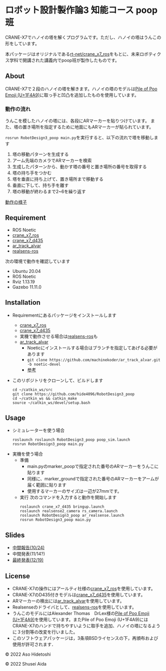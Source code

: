 # ロボット設計製作論3 知能コース poop班

CRANE-X7でハノイの塔を解くプログラムです。ただし、ハノイの塔はうんこの形をしています。

本パッケージはオリジナルである[rt-net/crane_x7_ros](https://github.com/rt-net/crane_x7_ros)をもとに、未来ロボティクス学科で開講された講義内でpoop班が製作したものです。

## About

CRANE-X7で２段のハノイの塔を解きます。ハノイの塔のモデルは[Pile of Poo Emoji (U+1F4A9)](https://www.thingiverse.com/thing:1682665)に取っ手と凹凸を追加したものを使用しています。

### 動作の流れ
うんこを模したハノイの塔には、各段にARマーカーを貼りつけています。
また、塔の置き場所を指定するために地面にもARマーカーが貼られています。

`rosrun RobotDesign3_poop main.py`を実行すると、以下の流れで塔を移動します
1. 塔の移動パターンを生成する
1. アーム先端のカメラでARマーカーを検索
1. 生成したパターンから、動かす塔の番号と置き場所の番号を取得する
1. 塔の持ち手をつかむ
1. 塔を垂直に持ち上げて、置き場所まで移動する
1. 垂直に下して、持ち手を離す
1. 塔の移動が終わるまで2~6を繰り返す

[動作の様子](https://twitter.com/tukugami_cola/status/1603314567282454528)

## Requirement
- ROS Noetic
- [crane_x7_ros](https://github.com/rt-net/crane_x7_ros)
- [crane_x7_d435](https://github.com/Kuwamai/crane_x7_d435)
- [ar_track_alvar](https://github.com/ros-perception/ar_track_alvar)
- [realsens-ros](https://github.com/IntelRealSense/realsense-ros)

次の環境で動作を確認しています
- Ubuntu 20.04
- ROS Noetic
- Rviz 1.13.19
- Gazebo 11.11.0

## Installation

- Requirementにあるパッケージをインストールします
    - [crane_x7_ros](https://github.com/rt-net/crane_x7_ros)
    - [crane_x7_d435](https://github.com/Kuwamai/crane_x7_d435)
    - 実機で動作させる場合は[realsens-ros](https://github.com/IntelRealSense/realsense-ros)も
    - [ar_track_alvar](https://github.com/ros-perception/ar_track_alvar)
        - Noeticにインストールする場合はブランチを指定してあげる必要があります
        - `git clone https://github.com/machinekoder/ar_track_alvar.git -b noetic-devel`
        - [参考](https://github.com/ros-perception/ar_track_alvar/issues/82)

- このリポジトリをクローンして、ビルドします
    ```
    cd ~/catkin_ws/src
    git clone https://github.com/hide4096/RobotDesign3_poop
    cd ~/catkin_ws && catkin_make
    source ~/catkin_ws/devel/setup.bash
    ```

## Usage

- シミュレーターを使う場合
    ```
    roslaunch roslaunch RobotDesign3_poop poop_sim.launch
    rosrun RobotDesign3_poop main.py
    ```
- 実機を使う場合
    - 準備
        - main.pyのmarker_poopで指定された番号のARマーカーをうんこに貼ります
        - 同様に、marker_groundで指定された番号のARマーカーをアームが届く範囲に貼ります
        - 使用するマーカーのサイズは一辺が27mmです。
    - 実行
        次のコマンドを入力すると動作を開始します
        ```
        roslaunch crane_x7_d435 bringup.launch
        roslaunch realsense2_camera rs_camera.launch
        roslaunch RobotDesign3_poop ar_realsense.launch
        rosrun RobotDesign3_poop main.py
        ```

## Slides

- [中間報告(10/24)](https://hide4096.github.io/RobotDesign3_poop/slides/1024/#/)
- 中間発表(11/14?)
- [最終発表(12/19)](https://hide4096.github.io/RobotDesign3_poop/slides/1219/#/)

## License

- CRANE-X7の操作にはアールティ社様の[crane_x7_ros](https://github.com/rt-net/crane_x7_ros)を使用しています。
- CRANE-X7のD435付きモデルは[crane_x7_d435](https://github.com/Kuwamai/crane_x7_d435)を使用しています。
- ARマーカーの検出には[ar_track_alvar](https://github.com/ros-perception/ar_track_alvar)を使用しています。
- Realsenseのドライバとして、[realsens-ros](https://github.com/IntelRealSense/realsense-ros)を使用しています。
- うんこのモデルにはAlexander Thomas　DrLex様の[Pile of Poo Emoji (U+1F4A9)](https://www.thingiverse.com/thing:1682665)を使用しています。またPile of Poo Emoji (U+1F4A9)にはCRANE-X7のハンドで持ちやすいように取手を追加、ハノイの塔になるように３分割等の改変を行いました。
- このソフトウェアパッケージは，3条項BSDライセンスの下，再頒布および使用が許可されます．

© 2022 Aso Hidetoshi

© 2022 Shusei Aida
